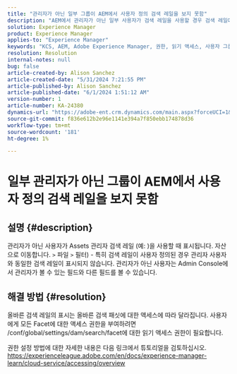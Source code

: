```yaml
---
title: "관리자가 아닌 일부 그룹이 AEM에서 사용자 정의 검색 레일을 보지 못함"
description: "AEM에서 관리자가 아닌 일부 사용자가 검색 레일을 사용할 경우 검색 레일에 다른 필드가 있거나 사용자 지정이 표시되지 않을 수 있습니다."
solution: Experience Manager
product: Experience Manager
applies-to: "Experience Manager"
keywords: "KCS, AEM, Adobe Experience Manager, 권한, 읽기 액세스, 사용자 그룹, 검색 패싯, 관리 작업, AEM 액세스, 메타데이터, 검색 레일, 비관리 사용자, 자산 관리 검색 레일, 검색, 필터"
resolution: Resolution
internal-notes: null
bug: false
article-created-by: Alison Sanchez
article-created-date: "5/31/2024 7:21:55 PM"
article-published-by: Alison Sanchez
article-published-date: "6/1/2024 1:51:12 AM"
version-number: 1
article-number: KA-24380
dynamics-url: "https://adobe-ent.crm.dynamics.com/main.aspx?forceUCI=1&pagetype=entityrecord&etn=knowledgearticle&id=e1a91905-831f-ef11-840a-000d3a32bd42"
source-git-commit: f836e612b2e96e1141e394a7f850ebb174878d36
workflow-type: tm+mt
source-wordcount: '181'
ht-degree: 1%

---
```


# 일부 관리자가 아닌 그룹이 AEM에서 사용자 정의 검색 레일을 보지 못함

## 설명 {#description}


관리자가 아닌 사용자가 Assets 관리자 검색 레일 (예: )을 사용할 때 표시됩니다. 자산으로 이동합니다. `>`  파일 `>`  필터) - 특히 검색 레일이 사용자 정의된 경우 관리자 사용자와 동일한 검색 레일이 표시되지 않습니다. 관리자가 아닌 사용자는 Admin Console에서 관리자가 볼 수 있는 필드와 다른 필드를 볼 수 있습니다.


## 해결 방법 {#resolution}


올바른 검색 레일의 표시는 올바른 검색 패싯에 대한 액세스에 따라 달라집니다. 사용자에게 모든 Facet에 대한 액세스 권한을 부여하려면 /conf/global/settings/dam/search/facet에 대한 읽기 액세스 권한이 필요합니다.

권한 설정 방법에 대한 자세한 내용은 다음 링크에서 튜토리얼을 검토하십시오. https://experienceleague.adobe.com/en/docs/experience-manager-learn/cloud-service/accessing/overview
